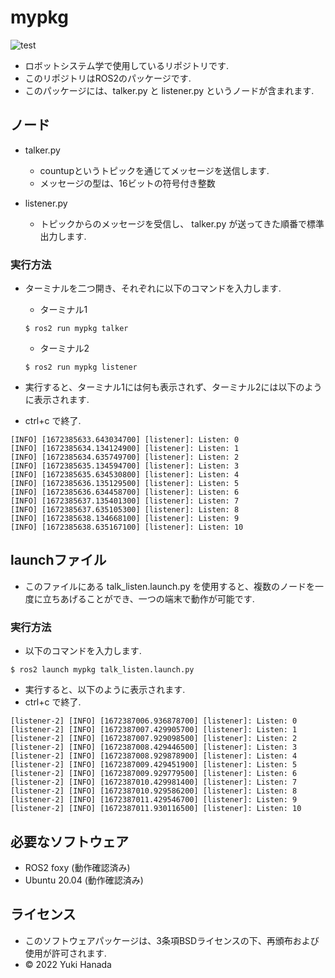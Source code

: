 # mypkg
![test](https://github.com/yukihanada/mypkg/actions/workflows/test.yml/badge.svg)

* ロボットシステム学で使用しているリポジトリです.
* このリポジトリはROS2のパッケージです.
* このパッケージには、talker.py と listener.py というノードが含まれます.

## ノード
* talker.py
  * countupというトピックを通じてメッセージを送信します.
  * メッセージの型は、16ビットの符号付き整数

* listener.py
  * トピックからのメッセージを受信し、 talker.py が送ってきた順番で標準出力します.

### 実行方法
* ターミナルを二つ開き、それぞれに以下のコマンドを入力します.
  * ターミナル1

  `` $ ros2 run mypkg talker ``

  * ターミナル2

  `` $ ros2 run mypkg listener ``

* 実行すると、ターミナル1には何も表示されず、ターミナル2には以下のように表示されます.
* ctrl+c で終了.

```
[INFO] [1672385633.643034700] [listener]: Listen: 0
[INFO] [1672385634.134124900] [listener]: Listen: 1
[INFO] [1672385634.635749700] [listener]: Listen: 2
[INFO] [1672385635.134594700] [listener]: Listen: 3
[INFO] [1672385635.634530800] [listener]: Listen: 4
[INFO] [1672385636.135129500] [listener]: Listen: 5
[INFO] [1672385636.634458700] [listener]: Listen: 6
[INFO] [1672385637.135401300] [listener]: Listen: 7
[INFO] [1672385637.635105300] [listener]: Listen: 8
[INFO] [1672385638.134668100] [listener]: Listen: 9
[INFO] [1672385638.635167100] [listener]: Listen: 10
```

## launchファイル
* このファイルにある talk_listen.launch.py を使用すると、複数のノードを一度に立ちあげることができ、一つの端末で動作が可能です.
 
### 実行方法
* 以下のコマンドを入力します.
```
$ ros2 launch mypkg talk_listen.launch.py
```

* 実行すると、以下のように表示されます.
* ctrl+c で終了.
```
[listener-2] [INFO] [1672387006.936878700] [listener]: Listen: 0
[listener-2] [INFO] [1672387007.429905700] [listener]: Listen: 1
[listener-2] [INFO] [1672387007.929098500] [listener]: Listen: 2
[listener-2] [INFO] [1672387008.429446500] [listener]: Listen: 3
[listener-2] [INFO] [1672387008.929878900] [listener]: Listen: 4
[listener-2] [INFO] [1672387009.429451900] [listener]: Listen: 5
[listener-2] [INFO] [1672387009.929779500] [listener]: Listen: 6
[listener-2] [INFO] [1672387010.429981400] [listener]: Listen: 7
[listener-2] [INFO] [1672387010.929586200] [listener]: Listen: 8
[listener-2] [INFO] [1672387011.429546700] [listener]: Listen: 9
[listener-2] [INFO] [1672387011.930116500] [listener]: Listen: 10
```

## 必要なソフトウェア
* ROS2 foxy    (動作確認済み)
* Ubuntu 20.04 (動作確認済み)

## ライセンス
* このソフトウェアパッケージは、3条項BSDライセンスの下、再頒布および使用が許可されます.
* © 2022 Yuki Hanada
